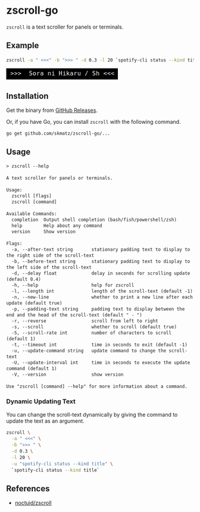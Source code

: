 # zscroll-go

`zscroll` is a text scroller for panels or terminals.

## Example

```sh
zscroll -a " <<<" -b ">>> " -d 0.3 -l 20 `spotify-cli status --kind title`
```

![demo](./misc/demo.gif)

## Installation

Get the binary from [GitHub Releases](https://github.com/skmatz/zscroll-go/releases).

Or, if you have Go, you can install `zscroll` with the following command.

```console
go get github.com/skmatz/zscroll-go/...
```

## Usage

```console
> zscroll --help

A text scroller for panels or terminals.

Usage:
  zscroll [flags]
  zscroll [command]

Available Commands:
  completion  Output shell completion (bash/fish/powershell/zsh)
  help        Help about any command
  version     Show version

Flags:
  -a, --after-text string       stationary padding text to display to the right side of the scroll-text
  -b, --before-text string      stationary padding text to display to the left side of the scroll-text
  -d, --delay float             delay in seconds for scrolling update (default 0.4)
  -h, --help                    help for zscroll
  -l, --length int              length of the scroll-text (default -1)
  -n, --new-line                whether to print a new line after each update (default true)
  -p, --padding-text string     padding text to display between the end and the head of the scroll-text (default " - ")
  -r, --reverse                 scroll from left to right
  -s, --scroll                  whether to scroll (default true)
  -S, --scroll-rate int         number of characters to scroll (default 1)
  -t, --timeout int             time in seconds to exit (default -1)
  -u, --update-command string   update command to change the scroll-text
  -U, --update-interval int     time in seconds to execute the update command (default 1)
  -V, --version                 show version

Use "zscroll [command] --help" for more information about a command.
```

### Dynamic Updating Text

You can change the scroll-text dynamically by giving the command to update the text as an argument.

```sh
zscroll \
  -a " <<<" \
  -b ">>> " \
  -d 0.3 \
  -l 20 \
  -u "spotify-cli status --kind title" \
  `spotify-cli status --kind title`
```

## References

- [noctuid/zscroll](https://github.com/noctuid/zscroll)

